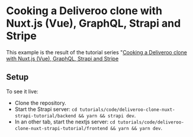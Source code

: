 # Cooking a Deliveroo clone with Nuxt.js (Vue), GraphQL, Strapi and Stripe

This example is the result of the tutorial series "[Cooking a Deliveroo clone with Nuxt.js (Vue), GraphQL, Strapi and Stripe](https://strapi.io/blog/cooking-a-deliveroo-clone-with-nuxt-vue-js-graphql-strapi-and-stripe-setup-part-1-7)

## Setup

To see it live:

- Clone the repository.
- Start the Strapi server: `cd tutorials/code/deliveroo-clone-nuxt-strapi-tutorial/backend && yarn && strapi dev`.
- In an other tab, start the nextjs server: `cd tutorials/code/deliveroo-clone-nuxt-strapi-tutorial/frontend && yarn && yarn dev`.
